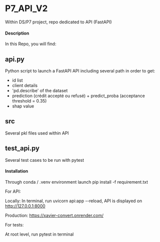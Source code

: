 # P7_API_V2

Within DS/P7 project, repo dedicated to API (FastAPI)

#### Description ####

In this Repo, you will find:

## api.py ##

Python script to launch a FastAPI API including several path in order to get:

- id list
- client details
- 'pd.describe' of the dataset
- prediction (crédit accepté ou refusé) + predict_proba (acceptance threshold = 0.35)
- shap value

## src ##

Several pkl files used within API 

## test_api.py ##

Several test cases to be run with pytest


#### Installation ####

Through conda / .venv environment launch pip install -f requirement.txt

For API:

Locally:
In terminal, run uvicorn api:app --reload, API is displayed on http://127.0.0.1:8000

Production: https://xavier-convert.onrender.com/

For tests:

At root level, run pytest in terminal


